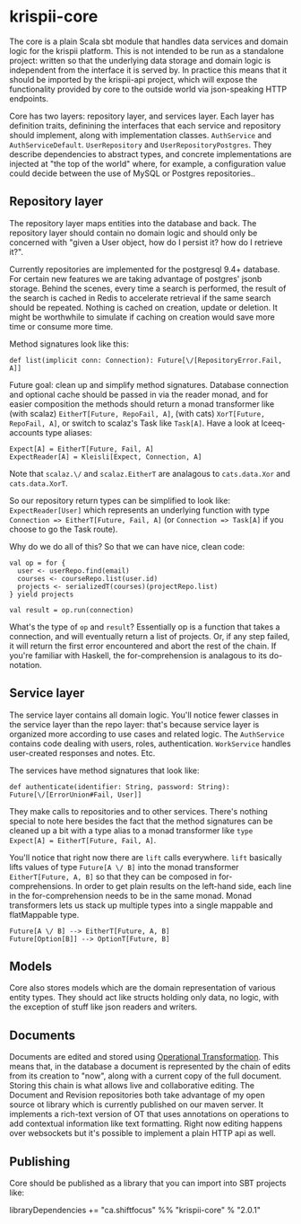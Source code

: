 # krispii-core

The core is a plain Scala sbt module that handles data services and domain logic for the krispii platform.  This is not intended to be run as a standalone project: written so that the underlying data storage and domain logic is independent from the interface it is served by. In practice this means that it should be imported by the krispii-api project, which will expose the functionality provided by core to the outside world via json-speaking HTTP endpoints.

Core has two layers: repository layer, and services layer. Each layer has definition traits, definining the interfaces that each service and repository should implement, along with implementation classes. `AuthService` and `AuthServiceDefault`. `UserRepository` and `UserRepositoryPostgres`. They describe dependencies to abstract types, and concrete implementations are injected at "the top of the world" where, for example, a configuration value could decide between the use of MySQL or Postgres repositories..


## Repository layer

The repository layer maps entities into the database and back. The repository layer should contain no domain logic and should only be concerned with "given a User object, how do I persist it? how do I retrieve it?". 

Currently repositories are implemented for the postgresql 9.4+ database. For certain new features we are taking advantage of postgres' jsonb storage.
Behind the scenes, every time a search is performed, the result of the search is cached in Redis to accelerate retrieval if the same search should be repeated. Nothing is cached on creation, update or deletion. It might be worthwhile to simulate if caching on creation would save more time or consume more time.

Method signatures look like this:

    def list(implicit conn: Connection): Future[\/[RepositoryError.Fail, A]]
      
Future goal: clean up and simplify method signatures. Database connection and optional cache should be passed in via the reader monad, and for easier composition the methods should return a monad transformer like (with scalaz) `EitherT[Future, RepoFail, A]`, (with cats) `XorT[Future, RepoFail, A]`, or switch to scalaz's Task like `Task[A]`. Have a look at lceeq-accounts type aliases:

    Expect[A] = EitherT[Future, Fail, A]
    ExpectReader[A] = Kleisli[Expect, Connection, A]
    
Note that `scalaz.\/` and `scalaz.EitherT` are analagous to `cats.data.Xor` and `cats.data.XorT`.
    
So our repository return types can be simplified to look like: `ExpectReader[User]` which represents an underlying function with type `Connection => EitherT[Future, Fail, A]` (or `Connection => Task[A]` if you choose to go the Task route).

Why do we do all of this? So that we can have nice, clean code:

    val op = for {
      user <- userRepo.find(email)
      courses <- courseRepo.list(user.id)
      projects <- serializedT(courses)(projectRepo.list)
    } yield projects
    
    val result = op.run(connection)
    
What's the type of `op` and `result`? Essentially op is a function that takes a connection, and will eventually return a list of projects. Or, if any step failed, it will return the first error encountered and abort the rest of the chain. If you're familiar with Haskell, the for-comprehension is analagous to its do-notation.


## Service layer

The service layer contains all domain logic. You'll notice fewer classes in the service layer than the repo layer: that's because service layer is organized more according to use cases and related logic. The `AuthService` contains code dealing with users, roles, authentication. `WorkService` handles user-created responses and notes. Etc. 

The services have method signatures that look like:

    def authenticate(identifier: String, password: String): Future[\/[ErrorUnion#Fail, User]]
    
They make calls to repositories and to other services. There's nothing special to note here besides the fact that the method signatures can be cleaned up a bit with a type alias to a monad transformer like `type Expect[A] = EitherT[Future, Fail, A]`.

You'll notice that right now there are `lift` calls everywhere. `lift` basically lifts values of type `Future[A \/ B]` into the monad transformer `EitherT[Future, A, B]` so that they can be composed in for-comprehensions. In order to get plain results on the left-hand side, each line in the for-comprehension needs to be in the same monad. Monad transformers lets us stack up multiple types into a single mappable and flatMappable type.

    Future[A \/ B] --> EitherT[Future, A, B]
    Future[Option[B]] --> OptionT[Future, B]

## Models

Core also stores models which are the domain representation of various entity types. They should act like structs holding only data, no logic, with the exception of stuff like json readers and writers.


## Documents

Documents are edited and stored using [Operational Transformation](https://operational-transformation.github.io/visualization.html). This means that,
in the database a document is represented by the chain of edits from its creation to "now", along with a current copy of the full document. Storing
this chain is what allows live and collaborative editing. The Document and Revision repositories both take advantage of my 
open source ot library which is currently published on our maven server. It implements a rich-text version of OT that uses annotations on operations to add
contextual information like text formatting. Right now editing happens over websockets but it's possible to implement a plain HTTP api as well.


## Publishing

Core should be published as a library that you can import into SBT projects like:

  libraryDependencies += "ca.shiftfocus" %% "krispii-core" % "2.0.1"
